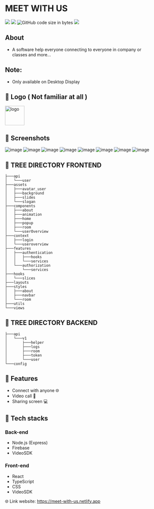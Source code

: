 # MEET WITH US

<img src="https://img.shields.io/github/stars/ngtrgiabaoB2012063/meet-with-us"/> <img src="https://img.shields.io/github/issues/ngtrgiabaoB2012063/meet-with-us"/> ![GitHub code size in bytes](https://img.shields.io/github/languages/code-size/ngtrgiabaoB2012063/meet-with-us) <img src="https://img.shields.io/github/license/ngtrgiabaoB2012063/meet-with-us"/>

## About

-   A software help everyone connecting to everyone in company or classes and more...

## Note:

-   Only available on Desktop Display

## 👾 Logo ( Not familiar at all )

<img src="https://user-images.githubusercontent.com/95952006/216500281-d2aaf399-f630-499b-a8a5-7599c3ec227d.svg" width="64px" height="64px" alt="logo"/>

## 👾 Screenshots

![image](https://user-images.githubusercontent.com/95952006/232206701-c69d960b-015d-4a39-a2e8-fdea93f1c35b.png)
![image](https://user-images.githubusercontent.com/95952006/232206735-a190492f-35c9-4470-8878-4b3238f4a305.png)
![image](https://user-images.githubusercontent.com/95952006/227425465-0688f563-336b-40bb-b79d-9e5c8f158ec9.png)
![image](https://user-images.githubusercontent.com/95952006/232206762-9e84ce3d-e6cc-45c5-a14d-2b261789e070.png)
![image](https://user-images.githubusercontent.com/95952006/227425635-ed32cb6e-8304-4d59-820f-b9d296033420.png)
![image](https://user-images.githubusercontent.com/95952006/232206812-ab529ed6-4c8c-4022-b4d3-4383f39f8360.png)
![image](https://user-images.githubusercontent.com/95952006/220337321-5762130e-04dd-4079-bd71-8dc176f86581.jpg)
![image](https://user-images.githubusercontent.com/95952006/227425978-f4bf4c33-ca68-49ff-99fa-822e279f9bdf.png)

## 🌳 TREE DIRECTORY FRONTEND

```
├───api
│   └───user
├───assets
│   ├───avatar_user
│   ├───background
│   ├───slides
│   └───slogan
├───components
│   ├───about
│   ├───animation
│   ├───home
│   ├───popup
│   ├───room
│   └───userOverview
├───context
│   ├───login
│   └───useroverview
├───features
│   ├───authentication
│   │   ├───hooks
│   │   └───services
│   └───authorization
│       └───services
├───hooks
│   └───slices
├───layouts
├───styles
│   ├───about
│   ├───navbar
│   └───room
├───utils
└───views
```

## 🌳 TREE DIRECTORY BACKEND

```
├───api
│   └───v1
│       ├───helper
│       ├───logs
│       ├───room
│       ├───token
│       └───user
└───config
```

## 🤖 Features

-   Connect with anyone 🌐
-   Video call 📱
-   Sharing screen 💻

## 🤖 Tech stacks

### Back-end

-   Node.js (Express)
-   Firebase
-   VideoSDK

### Front-end

-   React
-   TypeScript
-   CSS
-   VideoSDK

🌐 Link website: https://meet-with-us.netlify.app
